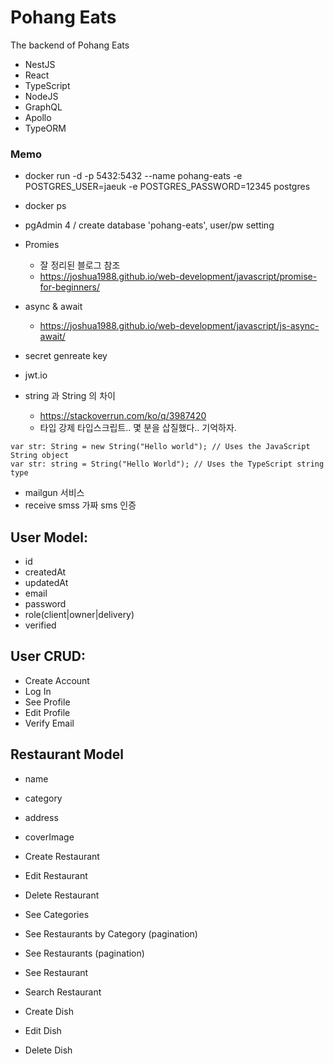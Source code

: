 # Pohang Eats

The backend of Pohang Eats 

- NestJS
- React
- TypeScript
- NodeJS
- GraphQL
- Apollo
- TypeORM


### Memo
- docker run -d -p 5432:5432 --name pohang-eats -e POSTGRES_USER=jaeuk -e POSTGRES_PASSWORD=12345 postgres
- docker ps
- pgAdmin 4 / create database 'pohang-eats', user/pw setting 
- Promies
    - 잘 정리된 블로그 참조
    - https://joshua1988.github.io/web-development/javascript/promise-for-beginners/

- async & await
    - https://joshua1988.github.io/web-development/javascript/js-async-await/

- secret genreate key
- jwt.io

- string 과 String 의 차이
    - https://stackoverrun.com/ko/q/3987420
    - 타입 강제 타입스크립트.. 몇 분을 삽질했다.. 기억하자.
```
var str: String = new String("Hello world"); // Uses the JavaScript String object
var str: string = String("Hello World"); // Uses the TypeScript string type
```

- mailgun 서비스
- receive smss 가짜 sms 인증


## User Model:
- id
- createdAt
- updatedAt
- email
- password
- role(client|owner|delivery)
- verified

## User CRUD:
- Create Account
- Log In
- See Profile
- Edit Profile
- Verify Email

## Restaurant Model
- name
- category
- address
- coverImage


- Create Restaurant
- Edit Restaurant
- Delete Restaurant


- See Categories
- See Restaurants by Category (pagination)
- See Restaurants (pagination)
- See Restaurant
- Search Restaurant

- Create Dish
- Edit Dish
- Delete Dish